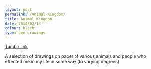 ```yaml
---
layout: post
permalink: /Animal-Kingdom/
title: Animal Kingdom
date: 2014/02/14
colour: black
type: pen drawings
---
```


[Tumblr link](http://ixt.tumblr.com/tagged/animal-kingdom)  

A selection of drawings on paper of various animals and people who effected me in my life in some way (to varying degrees)  
